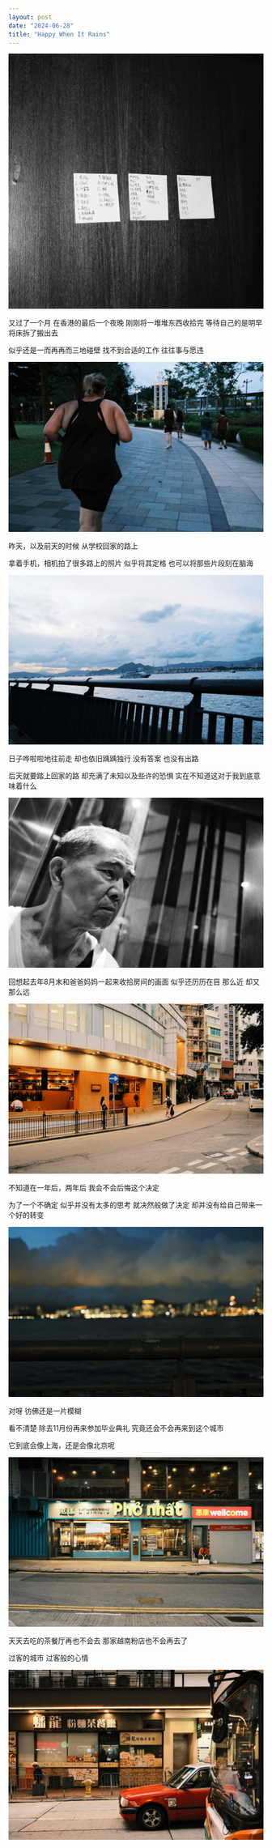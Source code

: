 ```yaml
---
layout: post
date: "2024-06-28"
title: "Happy When It Rains"
---
```


<img alt="hk-tag" src="/assets/posts/hk/tag.jpg" class="post-image black"/>

又过了一个月
在香港的最后一个夜晚
刚刚将一堆堆东西收拾完
等待自己的是明早将床拆了搬出去

似乎还是一而再再而三地碰壁
找不到合适的工作
往往事与愿违

<img alt="hk-tag" src="/assets/posts/hk/run.JPG" class="post-image black"/>

昨天，以及前天的时候
从学校回家的路上

拿着手机，相机拍了很多路上的照片
似乎将其定格
也可以将那些片段刻在脑海

<img alt="hk-tag" src="/assets/posts/hk/sea.jpg" class="post-image black"/>

日子哗啦啦地往前走
却也依旧踽踽独行
没有答案
也没有出路

后天就要踏上回家的路
却充满了未知以及些许的恐惧
实在不知道这对于我到底意味着什么

<img alt="hk-tag" src="/assets/posts/hk/man.jpg" class="post-image black"/>

回想起去年8月末和爸爸妈妈一起来收拾房间的画面
似乎还历历在目
那么近
却又那么远

<img alt="hk-tag" src="/assets/posts/hk/cafe.jpg" class="post-image black"/>

不知道在一年后，两年后
我会不会后悔这个决定

为了一个不确定
似乎并没有太多的思考
就决然般做了决定
却并没有给自己带来一个好的转变

<img alt="hk-tag" src="/assets/posts/hk/night.jpg" class="post-image black"/>

对呀
彷佛还是一片模糊

看不清楚
除去11月份再来参加毕业典礼
究竟还会不会再来到这个城市

它到底会像上海，还是会像北京呢

<img alt="hk-tag" src="/assets/posts/hk/vie.JPG" class="post-image black"/>

天天去吃的茶餐厅再也不会去
那家越南粉店也不会再去了

过客的城市
过客般的心情

<img alt="hk-tag" src="/assets/posts/hk/resturant.jpg" class="post-image black"/>


